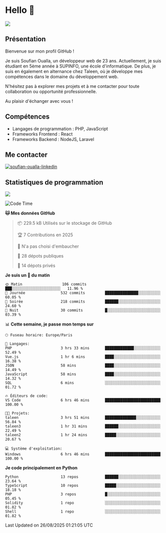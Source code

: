 # Hello 👋

![](https://komarev.com/ghpvc/?username=OSoufian&color=1a1b27)

## Présentation

Bienvenue sur mon profil GitHub !

Je suis Soufian Oualla, un développeur web de 23 ans. Actuellement, je suis étudiant en 5ème année à SUPINFO, une école d'informatique. De plus, je suis en également en alternance chez Taleen, où je développe mes compétences dans le domaine du développement web.

N'hésitez pas à explorer mes projets et à me contacter pour toute collaboration ou opportunité professionnelle.

Au plaisir d'échanger avec vous !

## Compétences

- Langages de programmation : PHP, JavaScript
- Frameworks Frontend : React
- Frameworks Backend : NodeJS, Laravel

## Me contacter

<p>
<a href="https://www.linkedin.com/in/soufian-oualla/" target="_blank"><img align="center" src="https://img.shields.io/badge/-LinkedIn-0077B5?style=for-the-badge&logo=Linkedin&logoColor=white" alt="soufian-oualla-linkedin"/></a>

## Statistiques de programmation

<a href="https://github-readme-stats.vercel.app/api/top-langs/?username=OSoufian&layout=compact">
  <img align="center" src="https://github-readme-stats.vercel.app/api/top-langs/?username=OSoufian&layout=compact"/>
</a>

<br />

<!--START_SECTION:waka-->
![Code Time](http://img.shields.io/badge/Code%20Time-541%20hrs%2050%20mins-blue)

**🐱 Mes données GitHub** 

> 📦 229.5 kB Utilisés sur le stockage de GitHub 
 > 
> 🏆 7 Contributions en 2025
 > 
> 🚫 N'a pas choisi d'embaucher
 > 
> 📜 28 dépots publiques 
 > 
> 🔑 14 dépots privés 
 > 
**Je suis un 🐤 du matin** 

```text
🌞 Matin                  106 commits         ███░░░░░░░░░░░░░░░░░░░░░░   11.96 % 
🌆 Journée                532 commits         ███████████████░░░░░░░░░░   60.05 % 
🌃 Soirée                 218 commits         ██████░░░░░░░░░░░░░░░░░░░   24.60 % 
🌙 Nuit                   30 commits          █░░░░░░░░░░░░░░░░░░░░░░░░   03.39 % 
```


📊 **Cette semaine, je passe mon temps sur** 

```text
🕑︎ Fuseau horaire: Europe/Paris

💬 Langages: 
PHP                      3 hrs 33 mins       █████████████░░░░░░░░░░░░   52.49 % 
Vue.js                   1 hr 6 mins         ████░░░░░░░░░░░░░░░░░░░░░   16.38 % 
JSON                     58 mins             ████░░░░░░░░░░░░░░░░░░░░░   14.49 % 
JavaScript               58 mins             ████░░░░░░░░░░░░░░░░░░░░░   14.32 % 
SQL                      6 mins              ░░░░░░░░░░░░░░░░░░░░░░░░░   01.72 % 

🔥 Éditeurs de code: 
VS Code                  6 hrs 46 mins       █████████████████████████   100.00 % 

🐱‍💻 Projets: 
taleen                   3 hrs 51 mins       ██████████████░░░░░░░░░░░   56.84 % 
taleen3                  1 hr 31 mins        ██████░░░░░░░░░░░░░░░░░░░   22.49 % 
taleen2                  1 hr 24 mins        █████░░░░░░░░░░░░░░░░░░░░   20.67 % 

💻 Système d'exploitation: 
Windows                  6 hrs 46 mins       █████████████████████████   100.00 % 
```

**Je code principalement en Python** 

```text
Python                   13 repos            ██████░░░░░░░░░░░░░░░░░░░   23.64 % 
TypeScript               10 repos            █████░░░░░░░░░░░░░░░░░░░░   18.18 % 
PHP                      3 repos             █░░░░░░░░░░░░░░░░░░░░░░░░   05.45 % 
Solidity                 1 repo              ░░░░░░░░░░░░░░░░░░░░░░░░░   01.82 % 
Shell                    1 repo              ░░░░░░░░░░░░░░░░░░░░░░░░░   01.82 % 
```




 Last Updated on 26/08/2025 01:21:05 UTC
<!--END_SECTION:waka-->
